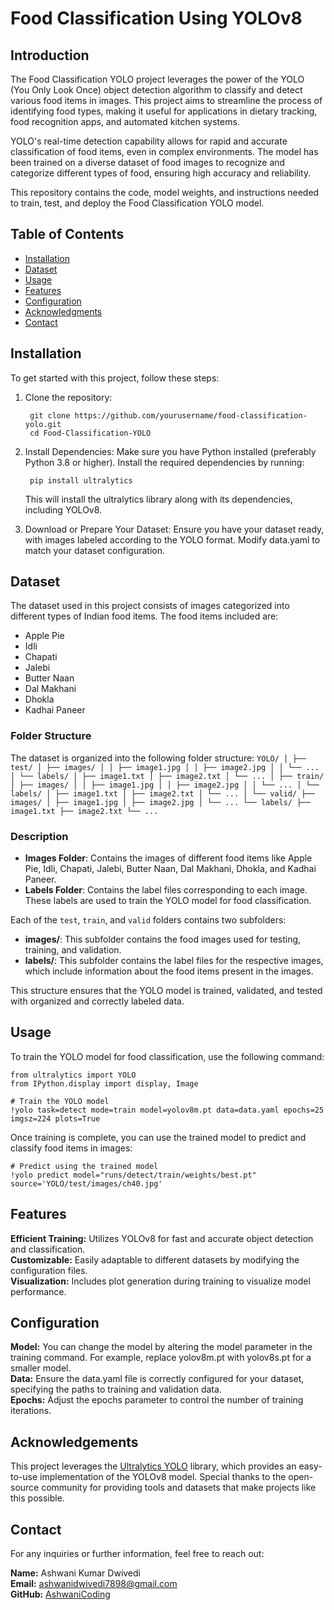 # Food Classification Using YOLOv8

## Introduction

The Food Classification YOLO project leverages the power of the YOLO (You Only Look Once) object detection algorithm to classify and detect various food items in images. This project aims to streamline the process of identifying food types, making it useful for applications in dietary tracking, food recognition apps, and automated kitchen systems.

YOLO's real-time detection capability allows for rapid and accurate classification of food items, even in complex environments. The model has been trained on a diverse dataset of food images to recognize and categorize different types of food, ensuring high accuracy and reliability.

This repository contains the code, model weights, and instructions needed to train, test, and deploy the Food Classification YOLO model.

## Table of Contents
- [Installation](#installation)
- [Dataset](#dataset)
- [Usage](#usage)
- [Features](#features)
- [Configuration](#configuration)
- [Acknowledgments](#acknowledgments)
- [Contact](#contact)

## Installation

To get started with this project, follow these steps:

1. Clone the repository:

        git clone https://github.com/yourusername/food-classification-yolo.git
        cd Food-Classification-YOLO


2. Install Dependencies:
   Make sure you have Python installed (preferably Python 3.8 or higher). Install the required dependencies by running:

        pip install ultralytics

    This will install the ultralytics library along with its dependencies, including YOLOv8.

3. Download or Prepare Your Dataset:
   Ensure you have your dataset ready, with images labeled according to the YOLO format. Modify data.yaml to match your dataset configuration.

## Dataset

 The dataset used in this project consists of images categorized into different types of Indian food items. The food items included are:

 - Apple Pie
 - Idli
 - Chapati
 - Jalebi
 - Butter Naan
 - Dal Makhani
 - Dhokla
 - Kadhai Paneer

 ### Folder Structure

  The dataset is organized into the following folder structure:
  ```YOLO/ │ ├── test/ │ ├── images/ │ │ ├── image1.jpg │ │ ├── image2.jpg │ │ └── ... │ └── labels/ │ ├── image1.txt │ ├── image2.txt │ └── ... │ ├── train/ │ ├── images/ │ │ ├── image1.jpg │ │ ├── image2.jpg │ │ └── ... │ └── labels/ │ ├── image1.txt │ ├── image2.txt │ └── ... │ └── valid/ ├── images/ │ ├── image1.jpg │ ├── image2.jpg │ └── ... └── labels/ ├── image1.txt ├── image2.txt └── ...```

 ### Description

  - **Images Folder**: Contains the images of different food items like Apple Pie, Idli, Chapati, Jalebi, Butter Naan, Dal Makhani, Dhokla, and Kadhai Paneer.
  - **Labels Folder**: Contains the label files corresponding to each image. These labels are used to train the YOLO model for food classification.

  Each of the `test`, `train`, and `valid` folders contains two subfolders:

  - **images/**: This subfolder contains the food images used for testing, training, and validation.
  - **labels/**: This subfolder contains the label files for the respective images, which include information about the food items present in the images.

  This structure ensures that the YOLO model is trained, validated, and tested with organized and correctly labeled data.
  
        

## Usage

  To train the YOLO model for food classification, use the following command:

    from ultralytics import YOLO
    from IPython.display import display, Image

    # Train the YOLO model
    !yolo task=detect mode=train model=yolov8m.pt data=data.yaml epochs=25 imgsz=224 plots=True


  Once training is complete, you can use the trained model to predict and classify food items in images:

    # Predict using the trained model
    !yolo predict model="runs/detect/train/weights/best.pt" source='YOLO/test/images/ch40.jpg'


## Features

  **Efficient Training:** Utilizes YOLOv8 for fast and accurate object detection and classification.  
  **Customizable:** Easily adaptable to different datasets by modifying the configuration files.  
  **Visualization:** Includes plot generation during training to visualize model performance.  

## Configuration

  **Model:** You can change the model by altering the model parameter in the training command. For example, replace yolov8m.pt with yolov8s.pt for a smaller model.  
  **Data:** Ensure the data.yaml file is correctly configured for your dataset, specifying the paths to training and validation data.  
  **Epochs:** Adjust the epochs parameter to control the number of training iterations.  

## Acknowledgements

  This project leverages the [Ultralytics YOLO](https://ultralytics.com/) library, which provides an easy-to-use implementation of the YOLOv8 model. Special thanks to the open-source    community for providing tools and datasets that make projects like this possible.

## Contact

For any inquiries or further information, feel free to reach out:

**Name:** Ashwani Kumar Dwivedi  
**Email:** ashwanidwivedi7898@gmail.com  
**GitHub:** [AshwaniCoding](https://github.com/AshwaniCoding)  

